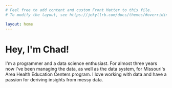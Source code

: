 ```yaml
---
# Feel free to add content and custom Front Matter to this file.
# To modify the layout, see https://jekyllrb.com/docs/themes/#overriding-theme-defaults

layout: home
---
```

# Hey, I'm Chad!

I'm a programmer and a data science enthusiast. For almost three years now I've been managing the data, as well as the data system, for Missouri's Area Health Education Centers program. I love working with data and have a passion for deriving insights from messy data.

